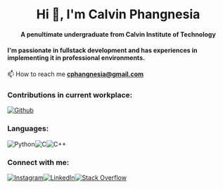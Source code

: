 <h1 align="center">Hi 👋, I'm Calvin Phangnesia</h1>
<h4 align="center">A penultimate undergraduate from Calvin Institute of Technology</h4>
<h4>I'm passionate in fullstack development and has experiences in implementing it in professional environments.</h4>

📫 How to reach me **cphangnesia@gmail.com**

<h3>Contributions in current workplace:</h3>
<a href="https://github.com/CPhangnesia"><img alt="Github" src="https://img.shields.io/badge/GitHub-100000?style=for-the-badge&logo=github&logoColor=white">
</a>

<h3 align="left">Languages:</h3>
<div style="display: flex">
<img alt="Python" src="https://img.shields.io/badge/python-%2314354C.svg?style=for-the-badge&logo=python&logoColor=white"/>
<img alt="C" src="https://img.shields.io/badge/c-%2300599C.svg?style=for-the-badge&logo=c&logoColor=white"/>
<img alt="C++" src="https://img.shields.io/badge/c++-%2300599C.svg?style=for-the-badge&logo=c%2B%2B&logoColor=white"/>
</div>
  
<h3 align="left">Connect with me:</h3>
<div style="display: flex">
<a href="https://www.instagram.com/calvinphang/">
<img alt="Instagram" src="https://img.shields.io/badge/Instagram-E4405F?style=for-the-badge&logo=instagram&logoColor=white">
</a>
<a href="https://www.linkedin.com/in/calvin-phangnesia">
<img alt="LinkedIn" src="https://img.shields.io/badge/LinkedIn-0077B5?style=for-the-badge&logo=linkedin&logoColor=white">
</a>
<a href="https://stackoverflow.com/users/19996523/cpang">
<img alt="Stack Overflow" src="https://img.shields.io/badge/-Stackoverflow-FE7A16?style=for-the-badge&logo=stack-overflow&logoColor=white"/>
</a>
</div>
